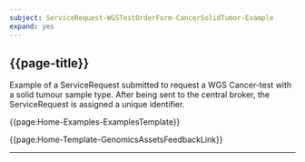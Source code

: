 ```yaml
---
subject: ServiceRequest-WGSTestOrderForm-CancerSolidTumor-Example
expand: yes
---
```



## {{page-title}}

Example of a ServiceRequest submitted to request a WGS Cancer-test with a solid tumour sample type. After being sent to the central broker, the ServiceRequest is assigned a unique identifier.

{{page:Home-Examples-ExamplesTemplate}}


<div id="Feedback" class="tabcontent">
{{page:Home-Template-GenomicsAssetsFeedbackLink}}
</div>


---